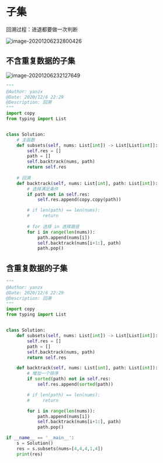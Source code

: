 # 子集

回溯过程：进退都要做一次判断 

![image-20201206232800426](https://cdn.jsdelivr.net/gh/yanzhenxing123/blogImg@master/typora202012/06/232801-670960.png)

## 不含重复数据的子集

![image-20201206232127649](https://cdn.jsdelivr.net/gh/yanzhenxing123/blogImg@master/typora202012/06/232128-464413.png)

```python
"""
@Author: yanzx
@Date: 2020/12/6 22:29
@Description: 回溯
"""
import copy
from typing import List


class Solution:
    # 主函数
    def subsets(self, nums: List[int]) -> List[List[int]]:
        self.res = []
        path = []
        self.backtrack(nums, path)
        return self.res
	
    # 回溯
    def backtrack(self, nums: List[int], path: List[int]):
        # 选择满足条件
        if path not in self.res:
            self.res.append(copy.copy(path))

        # if len(path) == len(nums):
        #     return
		
        # for 选择 in 选择路径
        for i in range(len(nums)):
            path.append(nums[i])
            self.backtrack(nums[i+1:], path)
            path.pop()
```

## 含重复数据的子集

```python
"""
@Author: yanzx
@Date: 2020/12/6 22:29
@Description: 回溯
"""
import copy
from typing import List


class Solution:
    def subsets(self, nums: List[int]) -> List[List[int]]:
        self.res = []
        path = []
        self.backtrack(nums, path)
        return self.res

    def backtrack(self, nums: List[int], path: List[int]):
        # 增加一个排序
        if sorted(path) not in self.res:
            self.res.append(sorted(path))

        # if len(path) == len(nums):
        #     return

        for i in range(len(nums)):
            path.append(nums[i])
            self.backtrack(nums[i+1:], path)
            path.pop()

if __name__ == '__main__':
    s = Solution()
    res = s.subsets(nums=[4,4,4,1,4])
    print(res)

```



